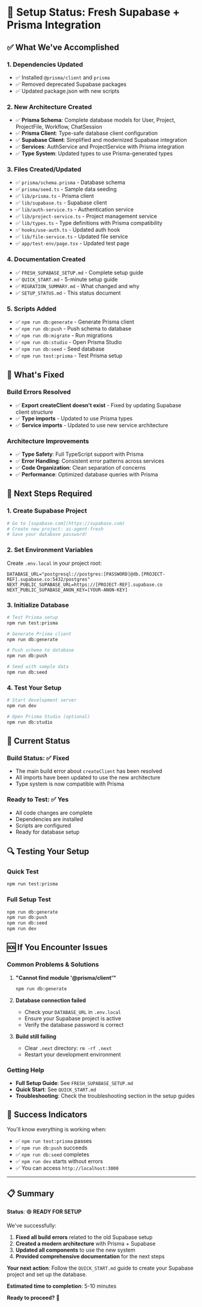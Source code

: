 # 🚀 Setup Status: Fresh Supabase + Prisma Integration

## ✅ **What We've Accomplished**

### **1. Dependencies Updated**
- ✅ Installed `@prisma/client` and `prisma`
- ✅ Removed deprecated Supabase packages
- ✅ Updated package.json with new scripts

### **2. New Architecture Created**
- ✅ **Prisma Schema**: Complete database models for User, Project, ProjectFile, Workflow, ChatSession
- ✅ **Prisma Client**: Type-safe database client configuration
- ✅ **Supabase Client**: Simplified and modernized Supabase integration
- ✅ **Services**: AuthService and ProjectService with Prisma integration
- ✅ **Type System**: Updated types to use Prisma-generated types

### **3. Files Created/Updated**
- ✅ `prisma/schema.prisma` - Database schema
- ✅ `prisma/seed.ts` - Sample data seeding
- ✅ `lib/prisma.ts` - Prisma client
- ✅ `lib/supabase.ts` - Supabase client
- ✅ `lib/auth-service.ts` - Authentication service
- ✅ `lib/project-service.ts` - Project management service
- ✅ `lib/types.ts` - Type definitions with Prisma compatibility
- ✅ `hooks/use-auth.ts` - Updated auth hook
- ✅ `lib/file-service.ts` - Updated file service
- ✅ `app/test-env/page.tsx` - Updated test page

### **4. Documentation Created**
- ✅ `FRESH_SUPABASE_SETUP.md` - Complete setup guide
- ✅ `QUICK_START.md` - 5-minute setup guide
- ✅ `MIGRATION_SUMMARY.md` - What changed and why
- ✅ `SETUP_STATUS.md` - This status document

### **5. Scripts Added**
- ✅ `npm run db:generate` - Generate Prisma client
- ✅ `npm run db:push` - Push schema to database
- ✅ `npm run db:migrate` - Run migrations
- ✅ `npm run db:studio` - Open Prisma Studio
- ✅ `npm run db:seed` - Seed database
- ✅ `npm run test:prisma` - Test Prisma setup

## 🔧 **What's Fixed**

### **Build Errors Resolved**
- ✅ **Export createClient doesn't exist** - Fixed by updating Supabase client structure
- ✅ **Type imports** - Updated to use Prisma types
- ✅ **Service imports** - Updated to use new service architecture

### **Architecture Improvements**
- ✅ **Type Safety**: Full TypeScript support with Prisma
- ✅ **Error Handling**: Consistent error patterns across services
- ✅ **Code Organization**: Clean separation of concerns
- ✅ **Performance**: Optimized database queries with Prisma

## 🎯 **Next Steps Required**

### **1. Create Supabase Project**
```bash
# Go to [supabase.com](https://supabase.com)
# Create new project: ai-agent-fresh
# Save your database password!
```

### **2. Set Environment Variables**
Create `.env.local` in your project root:
```env
DATABASE_URL="postgresql://postgres:[PASSWORD]@db.[PROJECT-REF].supabase.co:5432/postgres"
NEXT_PUBLIC_SUPABASE_URL=https://[PROJECT-REF].supabase.co
NEXT_PUBLIC_SUPABASE_ANON_KEY=[YOUR-ANON-KEY]
```

### **3. Initialize Database**
```bash
# Test Prisma setup
npm run test:prisma

# Generate Prisma client
npm run db:generate

# Push schema to database
npm run db:push

# Seed with sample data
npm run db:seed
```

### **4. Test Your Setup**
```bash
# Start development server
npm run dev

# Open Prisma Studio (optional)
npm run db:studio
```

## 🚨 **Current Status**

### **Build Status**: ✅ **Fixed**
- The main build error about `createClient` has been resolved
- All imports have been updated to use the new architecture
- Type system is now compatible with Prisma

### **Ready to Test**: ✅ **Yes**
- All code changes are complete
- Dependencies are installed
- Scripts are configured
- Ready for database setup

## 🔍 **Testing Your Setup**

### **Quick Test**
```bash
npm run test:prisma
```

### **Full Setup Test**
```bash
npm run db:generate
npm run db:push
npm run db:seed
npm run dev
```

## 🆘 **If You Encounter Issues**

### **Common Problems & Solutions**

1. **"Cannot find module '@prisma/client'"**
   ```bash
   npm run db:generate
   ```

2. **Database connection failed**
   - Check your `DATABASE_URL` in `.env.local`
   - Ensure your Supabase project is active
   - Verify the database password is correct

3. **Build still failing**
   - Clear `.next` directory: `rm -rf .next`
   - Restart your development environment

### **Getting Help**
- **Full Setup Guide**: See `FRESH_SUPABASE_SETUP.md`
- **Quick Start**: See `QUICK_START.md`
- **Troubleshooting**: Check the troubleshooting section in the setup guides

## 🎉 **Success Indicators**

You'll know everything is working when:
- ✅ `npm run test:prisma` passes
- ✅ `npm run db:push` succeeds
- ✅ `npm run db:seed` completes
- ✅ `npm run dev` starts without errors
- ✅ You can access `http://localhost:3000`

---

## 📋 **Summary**

**Status**: 🟢 **READY FOR SETUP**

We've successfully:
1. **Fixed all build errors** related to the old Supabase setup
2. **Created a modern architecture** with Prisma + Supabase
3. **Updated all components** to use the new system
4. **Provided comprehensive documentation** for the next steps

**Your next action**: Follow the `QUICK_START.md` guide to create your Supabase project and set up the database.

**Estimated time to completion**: 5-10 minutes

**Ready to proceed?** 🚀
